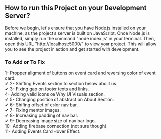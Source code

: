 ## How to run this Project on your Development Server?

Before we begin, let's ensure that you have Node.js installed on your machine, as the project's server is built on JavaScript. Once Node.js is installed, simply run the command "node index.js" in your terminal. Then, open this URL "http://localhost:5000/" to view your project. This will allow you to see the project in action and get started with development.

### To Add or To Fix
  1- Propper aligment of buttons on event card and reversing color of event card.<br/>
✔ 2- Shifting Events section to section below about us.<br/>
✔ 3- Fixing gap on footer texts and links.<br/>
  4- Adding valid icons on Why UI Visuals section.<br/>
✔  5- Changing position of abstract on About Section.<br/>
✔ 6- Shifing offset of color nav bar.<br/>
✔   7- Fixing mentor images.<br/>
✔   8- Increasing padding of nav bar.<br/>
✔   9- Decreasing image size of nav bar logo.<br/>
   10- Adding firebase connection (not sure though).<br/>
   11- Adding Events Card Hover Effect.<br/>